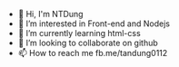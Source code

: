 - 👋 Hi, I'm NTDung
- 👀 I’m interested in Front-end and Nodejs
- 🌱 I’m currently learning html-css
- 💞️ I’m looking to collaborate on github
- 📫 How to reach me fb.me/tandung0112

<!---
nguyentdung0112/nguyentdung0112 is a ✨ special ✨ repository because its `README.md` (this file) appears on your GitHub profile.
You can click the Preview link to take a look at your changes.
--->
